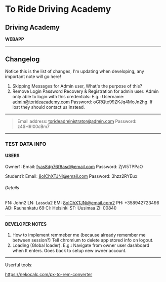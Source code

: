 
# To Ride Driving Academy

##  Driving Academy

**WEBAPP**

---

## Changelog

Notice this is the list of changes, I'm updating when developing, any important note will go here!

1.  Skipping Messages for Admin user, What's the purpose of this?
2.  Remove Login Password Recovery & Registration for admin user. Admin only able to login with this credentials: E.g.: Username: admin@torideacademy.com  Password: oGRQte99ZKJq4McJn2hg. If lost they should contact us instead.

---

>   Email address: torideadministrator@admin.com
>   Password: z4$H9!00cBm7

---

### TEST DATA INFO

#### USERS

Owner1: 
Email: fyas8dg76f8asd@email.com
Password: ZjVl5TPPaO

Student1:
Email: 8oIChXTJNi@email.com
Password: 3hzz2RYEux

######  Details

FN: John2
LN: Lassda2
EM: 8oIChXTJNi@email.com2
PH: +358942723496
AD: Rauhankatu 69
CI: Helsinki
ST: Uusimaa
ZI: 00840

---

#### DEVELOPER NOTES

1. How to implement remmeber me (because already remember me between session?) Tell chromium to delete app stored info on logout.
2. Loading (Global loader). E.g.: Navigate from owner user dashboard when It enters. Goes back to setup new owner account.

---

Userful tools:

https://nekocalc.com/px-to-rem-converter